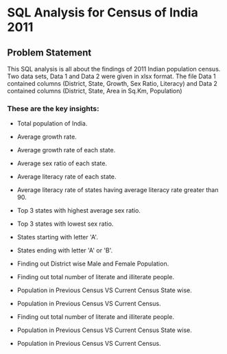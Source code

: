 # SQL Analysis for Census of India 2011


## Problem Statement

This SQL analysis is all about the findings of 2011 Indian population census. Two data sets, Data 1 and Data 2 were given in xlsx format. The file Data 1 contained columns (District, State, Growth, Sex Ratio, Literacy) and Data 2 contained columns (District, State, Area in Sq.Km, Population)


### These are the key insights:

-  Total population of India.
- Average growth rate.
- Average growth rate of each state.
- Average sex ratio of each state.
- Average literacy rate of each state.

- Average literacy rate of states having average literacy rate greater than 90.
- Top 3 states with highest average sex ratio.


- Top 3 states with lowest sex ratio.
- States starting with letter 'A'.
- States ending with letter 'A' or 'B'.

    

- Finding out District wise Male and Female Population.


- Finding out total number of literate and illiterate people.


- Population in Previous Census VS Current Census State wise.
- Population in Previous Census VS Current Census.



- Finding out total number of literate and illiterate people.


- Population in Previous Census VS Current Census State wise.
- Population in Previous Census VS Current Census.
